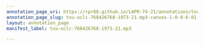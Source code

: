 ```yaml
---
annotation_page_uri: https://rpr88.github.io/LAPR-74-21/annotations/txu-oclc-768426768-1973-21-mp3-canvas-1-0-0-6-01.json
annotation_page_slug: txu-oclc-768426768-1973-21-mp3-canvas-1-0-0-6-01
layout: annotation_page
manifest_label: txu-oclc-768426768-1973-21.mp3

---
```


